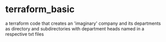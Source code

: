 # terraform_basic
a terraform code that creates an 'imaginary' company and its departments as directory and subdirectories with department heads named in a respective txt files
